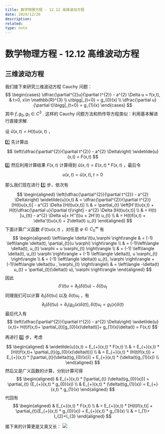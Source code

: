 ```yaml
---
title: 数学物理方程 - 12.12 高维波动方程
date: 2024/12/26
description: 
related: 
type: note
---
```

# 数学物理方程 - 12.12 高维波动方程

## 三维波动方程

我们接下来研究三维波动方程 Cauchy 问题：
$$
\begin{cases}
\dfrac{\partial^{2}u}{\partial t^{2}} - a^{2} \Delta u = f(x,t), & t>0, x\in \mathbb{R}^{3} \\
u\bigg|_{t=0} = g_{0}(x) \\
\dfrac{\partial u}{\partial t}\bigg|_{t=0} = g_{1}(x)
\end{cases}
$$
其中 $f,g_{0},g_{1}\in C^{3}$ . 这样的 Cauchy 问题方法和热传导方程类似：利用基本解进行直接求解.

设 $\widetilde{u}(x,t) = H(t)u(x,t)$ ，

1️⃣ 先计算出
$$
\left(\dfrac{\partial^{2}}{\partial t^{2}} - a^{2} \Delta\right) \widetilde{u}(x,t) = F(x,t)
$$
2️⃣ 然后利用计算结果 $F(x,t)$ 计算得到 $\widetilde{u}(x,t) = E(x,t)*F(x,t)$ ，最后令
$$
u(x,t) = \widetilde{u}(x,t), t>0
$$

那么我们现在进行 1️⃣ 步，依次有
$$
\begin{aligned}
\left(\dfrac{\partial^{2}}{\partial t^{2}} - a^{2} \Delta\right) \widetilde{u}(x,t) & = \dfrac{\partial^{2}}{\partial t^{2}}[H(t)u(x,t)] - a^{2} \Delta [H(t)u(x,t)] \\
& = \partial_{t} \left[H'(t)u(x,t) + H(t)\dfrac{\partial u}{\partial t}\right] - a^{2} \Delta [H(t)u(x,t)] \\
& = H(t)[u_{tt} - a^{2} \Delta u]+ H''(t)u + 2H'(t) u_{t} \\
& = H(t)f(x,t) + \delta'(t)u(x,t) + 2\delta(t) u_{t}
\end{aligned}
$$
下面计算广义函数 $\delta'(t)u(x,t)$ ，对任意 $\varphi\in C_{0}^{\infty}$ 有
$$
\begin{aligned}
\left\langle \delta'(t)u,\varphi \right\rangle & = (-1) \left\langle \delta(t), \partial_{t}(u \varphi) \right\rangle \\
& = (-1)\left\langle \delta(t), u_{t} \varphi + u \varphi_{t} \right\rangle \\
& = (-1) \left\langle \delta(t), u_{t} \varphi \right\rangle + (-1) \left\langle \delta(t), u \varphi_{t} \right\rangle \\
& = (-1) \left\langle \delta(t) u_{t}, \varphi \right\rangle + (-1)\left\langle \delta(t)u , \varphi_{t} \right\rangle\\
& = \left\langle -\delta(t) u_{t} + \partial_{t}(\delta(t) u), \varphi \right\rangle
\end{aligned}
$$
因此
$$
\delta'(t)u = \partial_{t}(\delta(t)u) - \delta(t) u_{t}
$$
同理我们可以计算 $\partial_{t}[\delta(t)u]$ 以及 $\delta(t)u_{t}$ ，有
$$
\partial_{t}(\delta(t)u) = \partial_{t}(g_{0}(x)\delta(t)) , \delta(t)u_{t} = g_{1}(x)\delta(t)
$$
最后代入有
$$
\left(\dfrac{\partial^{2}}{\partial t^{2}} - a^{2} \Delta\right) \widetilde{u}(x,t)= H(t)f(x,t)+ \partial_{t}[g_{0}(x)\delta(t)]+ g_{1}(x)\delta(t) = F(x,t)
$$

再进行 2️⃣ 步，考虑
$$
\begin{aligned}
& \widetilde{u}(x,t)  = E_{+}(x,t) * F(x,t) \\
& = E_{+}(x,t) * [H(t)f(x,t)+ \partial_{t}(g_{0}(x)\delta(t))] \\
& = E_{+}(x,t) * (H(t)f(x,t)) + E_{+}(x,t) * [\partial_{t}(\delta(t)g_{0}(x))] + E_{+}(x,t) * (\delta(t)g_{1}(x)) \\
\end{aligned}
$$
然后又是广义函数的计算，分别计算可得
$$
\begin{aligned}
& E_{+}(x,t) * [\partial_{t} (\delta(t)g_{0}(x))] = \partial_{t} (E_{+}(x,t) * g_{0}(x)) \\
& E_{+}(x,t) * (\delta(t)g_{1}(x)) = E_{+}(x,t) * g_{1}(x)
\end{aligned}
$$
代回有
$$
\begin{aligned}
& E_{+}(x,t) * F(x,t) \\
& = E_{+}(x,t) * [H(t)f(x,t)] + \partial_{t}(E_{+}(x,t) * g_{0}(x)) + E_{+}(x,t) * g_{1}(x) \\
& = I_{1}+ I_{2}+I_{3}
\end{aligned}
$$

接下来的计算更是又臭又长：
![](IMG-数学物理方程%20-%2012.12%20高维波动方程.png)


